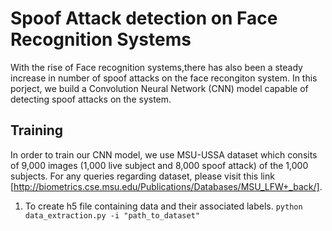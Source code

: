 # Spoof Attack detection on Face Recognition Systems #

With the rise of Face recognition systems,there has also been a steady increase in number of spoof attacks on the face recongiton system. In this porject, we build a Convolution Neural Network (CNN) model capable of detecting spoof attacks on the system.

## Training ##

In order to train our CNN model, we use MSU-USSA dataset which consits of 9,000 images (1,000 live subject and 8,000 spoof attack) of the 1,000 subjects. For any queries regarding dataset, please visit this link [http://biometrics.cse.msu.edu/Publications/Databases/MSU_LFW+_back/]. 

1. To create h5 file containing data and their associated labels.
    ``` python data_extraction.py -i "path_to_dataset" ```
